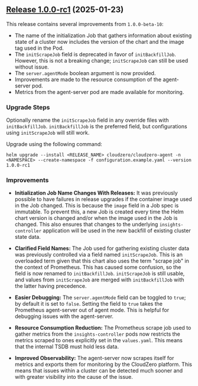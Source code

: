 ## [Release 1.0.0-rc1](https://github.com/Cloudzero/cloudzero-agent/compare/v0.0.28...v1.0.0-rc1) (2025-01-23)

This release contains several improvements from `1.0.0-beta-10`:

- The name of the initialization Job that gathers information about existing state of a cluster now includes the version of the chart and the image tag used in the Pod.
- The `initScrapeJob` field is deprecated in favor of `initBackfillJob`. However, this is not a breaking change; `initScrapeJob` can still be used without issue.
- The `server.agentMode` boolean argument is now provided.
- Improvements are made to the resource consumption of the agent-server pod.
- Metrics from the agent-server pod are made available for monitoring.


### Upgrade Steps
Optionally rename the `initScrapeJob` field in any override files with `initBackfillJob`. `initBackfillJob` is the preferred field, but configurations using `initScrapeJob` will still work.

Upgrade using the following command:
```console
helm upgrade --install <RELEASE_NAME> cloudzero/cloudzero-agent -n <NAMESPACE> --create-namespace -f configuration.example.yaml --version 1.0.0-rc1
```

### Improvements
* **Initialization Job Name Changes With Releases:** It was previously possible to have failures in release upgrades if the container image used in the Job changed. This is because the `image` field in a Job spec is immutable. To prevent this, a new Job is created every time the Helm chart version is changed and/or when the image used in the Job is changed. This also ensures that changes to the underlying `insights-controller` application will be used in the new backfill of existing cluster state data.

* **Clarified Field Names:** The Job used for gathering existing cluster data was previously controlled via a field named `initScrapeJob`. This is an overloaded term given that this chart also uses the term "scrape job" in the context of Prometheus. This has caused some confusion, so the field is now renamed to `initBackfillJob`. `initScrapeJob` is still usable, and values from `initScrapeJob` are merged with `initBackfillJob` with the latter having precedence.

* **Easier Debugging:** The `server.agentMode` field can be toggled to `true`; by default it is set to `false`. Setting the field to `true` takes the Prometheus agent-server out of agent mode. This is helpful for debugging issues with the agent-server.

* **Resource Consumption Reduction:** The Prometheus scrape job used to gather metrics from the `insights-controller` pods now restricts the metrics scraped to ones explicitly set in the `values.yaml`. This means that the internal TSDB must hold less data.

* **Improved Observability:** The agent-server now scrapes itself for metrics and exports them for monitoring by the CloudZero platform. This means that issues within a cluster can be detected much sooner and with greater visibility into the cause of the issue.
